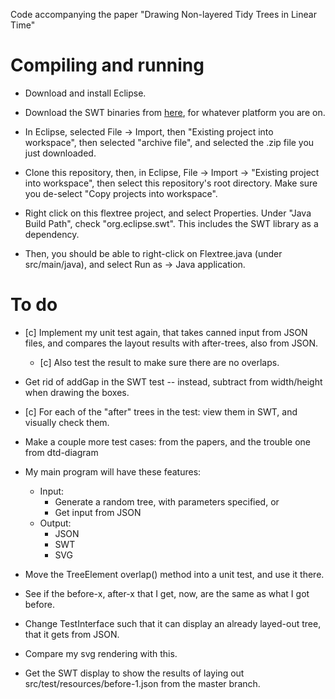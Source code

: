 Code accompanying the paper "Drawing Non-layered Tidy Trees in Linear Time"

# Compiling and running

* Download and install Eclipse.
* Download the SWT binaries from [here](https://www.eclipse.org/swt/), 
  for whatever platform you are on.
* In Eclipse, selected File -> Import, then "Existing project into workspace", then
  selected "archive file", and selected the .zip file you just downloaded.

* Clone this repository, then, in Eclipse, File -> Import -> "Existing project into
  workspace", then select this repository's root directory. Make sure you de-select
  "Copy projects into workspace".
* Right click on this flextree project, and select Properties. Under "Java Build 
  Path", check "org.eclipse.swt". This includes the SWT library as a dependency.

* Then, you should be able to right-click on Flextree.java (under src/main/java),
  and select Run as -> Java application.


# To do

* [c] Implement my unit test again, that takes canned input from JSON files, and compares
  the layout results with after-trees, also from JSON.
    * [c] Also test the result to make sure there are no overlaps.

* Get rid of addGap in the SWT test -- instead, subtract from width/height when drawing
  the boxes.




* [c] For each of the "after" trees in the test: view them in SWT, and visually check them.

* Make a couple more test cases: from the papers, and the trouble one from dtd-diagram


* My main program will have these features:
    * Input: 
        * Generate a random tree, with parameters specified, or
        * Get input from JSON
    * Output:
        * JSON
        * SWT
        * SVG


* Move the TreeElement overlap() method into a unit test, and use it there.

* See if the before-x, after-x that I get, now, are the same as what I got before.

* Change TestInterface such that it can display an already layed-out tree, that
  it gets from JSON.

* Compare my svg rendering with this.

* Get the SWT display to show the results of laying out src/test/resources/before-1.json
  from the master branch.


